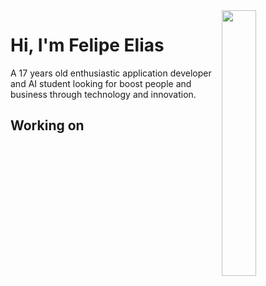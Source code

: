 <img align="right" width="33%" src="https://raw.githubusercontent.com/gist/feponiel/41762a72af22d63885ed7e11e12618b0/raw/5a2ef096be2e606d0b4caf2df029119a25f35c91/github_card.svg" />
<h1 align="left">Hi, I'm Felipe Elias</h1>

<p align="left">A 17 years old enthusiastic application developer and AI student looking for boost people and business through technology and innovation.</p>

## Working on
<a href="https://raw.githubusercontent.com/gist/feponiel/41762a72af22d63885ed7e11e12618b0/raw/714d2a3da41f4d217ed17fc9de20814cc9cbf750/github_card.svg" /></a>

